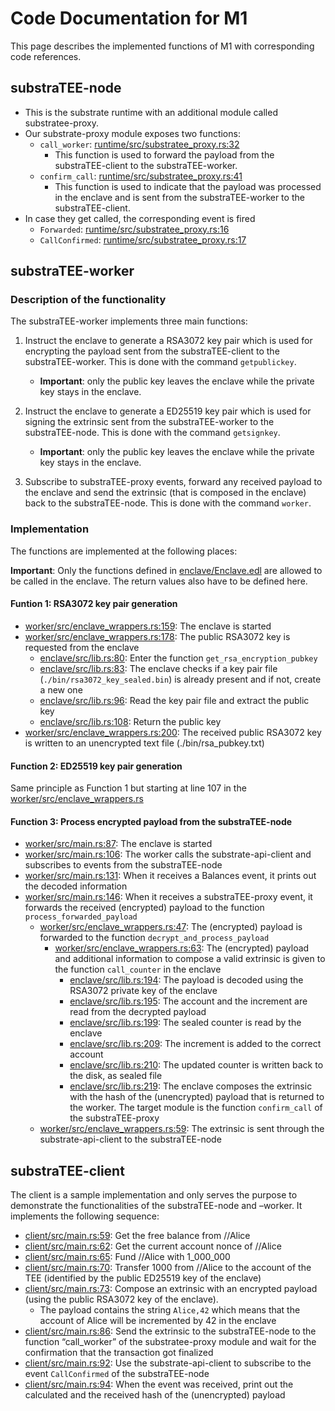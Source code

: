 # Code Documentation for M1
This page describes the implemented functions of M1 with corresponding code references.

## substraTEE-node
 - This is the substrate runtime with an additional module called substratee-proxy.
 - Our substrate-proxy module exposes two functions:
   - `call_worker`: [runtime/src/substratee_proxy.rs:32](https://github.com/scs/substraTEE-node/blob/fbfa785ead3506fac2280a157a11274ae4e45a3a/runtime/src/substratee_proxy.rs#L32)
     - This function is used to forward the payload from the substraTEE-client to the substraTEE-worker.
    - `confirm_call`: [runtime/src/substratee_proxy.rs:41](https://github.com/scs/substraTEE-node/blob/fbfa785ead3506fac2280a157a11274ae4e45a3a/runtime/src/substratee_proxy.rs#L41)
      - This function is used to indicate that the payload was processed in the enclave and is sent from the substraTEE-worker to the substraTEE-client.
 - In case they get called, the corresponding event is fired
   - `Forwarded`: [runtime/src/substratee_proxy.rs:16](https://github.com/scs/substraTEE-node/blob/fbfa785ead3506fac2280a157a11274ae4e45a3a/runtime/src/substratee_proxy.rs#L16)
   - `CallConfirmed`: [runtime/src/substratee_proxy.rs:17](https://github.com/scs/substraTEE-node/blob/fbfa785ead3506fac2280a157a11274ae4e45a3a/runtime/src/substratee_proxy.rs#L17)

## substraTEE-worker
### Description of the functionality
The substraTEE-worker implements three main functions:
1) Instruct the enclave to generate a RSA3072 key pair which is used for encrypting the payload sent from the substraTEE-client to the substraTEE-worker. This is done with the command `getpublickey`.
   - **Important**: only the public key leaves the enclave while the private key stays in the enclave.

2) Instruct the enclave to generate a ED25519 key pair which is used for signing the extrinsic sent from the substraTEE-worker to the substraTEE-node. This is done with the command `getsignkey`.
    - **Important**: only the public key leaves the enclave while the private key stays in the enclave.

3) Subscribe to substraTEE-proxy events, forward any received payload to the enclave and send the extrinsic (that is composed in the enclave) back to the substraTEE-node. This is done with the command `worker`.

### Implementation
The functions are implemented at the following places:

**Important**: Only the functions defined in [enclave/Enclave.edl](https://github.com/scs/substraTEE-worker/blob/fddcdb995f1eccf1fd9eeb89e5c70aa835f8db6c/enclave/Enclave.edl) are allowed to be called in the enclave. The return values also have to be defined here.

#### Funtion 1: RSA3072 key pair generation
- [worker/src/enclave_wrappers.rs:159](https://github.com/scs/substraTEE-worker/blob/fddcdb995f1eccf1fd9eeb89e5c70aa835f8db6c/worker/src/enclave_wrappers.rs#L159): The enclave is started
- [worker/src/enclave_wrappers.rs:178](https://github.com/scs/substraTEE-worker/blob/fddcdb995f1eccf1fd9eeb89e5c70aa835f8db6c/worker/src/enclave_wrappers.rs#L178): The public RSA3072 key is requested from the enclave
  - [enclave/src/lib.rs:80](https://github.com/scs/substraTEE-worker/blob/fddcdb995f1eccf1fd9eeb89e5c70aa835f8db6c/enclave/src/lib.rs#L80): Enter the function `get_rsa_encryption_pubkey`
  - [enclave/src/lib.rs:83](https://github.com/scs/substraTEE-worker/blob/fddcdb995f1eccf1fd9eeb89e5c70aa835f8db6c/enclave/src/lib.rs#L83): The enclave checks if a key pair file (`./bin/rsa3072_key_sealed.bin`) is already present and if not, create a new one
  - [enclave/src/lib.rs:96](https://github.com/scs/substraTEE-worker/blob/fddcdb995f1eccf1fd9eeb89e5c70aa835f8db6c/enclave/src/lib.rs#L96): Read the key pair file and extract the public key
  - [enclave/src/lib.rs:108](https://github.com/scs/substraTEE-worker/blob/fddcdb995f1eccf1fd9eeb89e5c70aa835f8db6c/enclave/src/lib.rs#L108): Return the public key
- [worker/src/enclave_wrappers.rs:200](https://github.com/scs/substraTEE-worker/blob/fddcdb995f1eccf1fd9eeb89e5c70aa835f8db6c/worker/src/enclave_wrappers.rs#L200): The received public RSA3072 key is written to an unencrypted text file (./bin/rsa_pubkey.txt)

#### Function 2: ED25519 key pair generation
Same principle as Function 1 but starting at line 107 in the [worker/src/enclave_wrappers.rs](https://github.com/scs/substraTEE-worker/blob/fddcdb995f1eccf1fd9eeb89e5c70aa835f8db6c/worker/src/enclave_wrappers.rs#L107)

#### Function 3: Process encrypted payload from the substraTEE-node

- [worker/src/main.rs:87](https://github.com/scs/substraTEE-worker/blob/fddcdb995f1eccf1fd9eeb89e5c70aa835f8db6c/worker/src/main.rs#L87): The enclave is started
- [worker/src/main.rs:106](https://github.com/scs/substraTEE-worker/blob/fddcdb995f1eccf1fd9eeb89e5c70aa835f8db6c/worker/src/main.rs#L106): The worker calls the substrate-api-client and subscribes to events from the substraTEE-node
- [worker/src/main.rs:131](https://github.com/scs/substraTEE-worker/blob/fddcdb995f1eccf1fd9eeb89e5c70aa835f8db6c/worker/src/main.rs#L131): When it receives a Balances event, it prints out the decoded information
- [worker/src/main.rs:146](https://github.com/scs/substraTEE-worker/blob/fddcdb995f1eccf1fd9eeb89e5c70aa835f8db6c/worker/src/main.rs#L146): When it receives a substraTEE-proxy event, it forwards the received (encrypted) payload to the function `process_forwarded_payload`
  - [worker/src/enclave_wrappers.rs:47](https://github.com/scs/substraTEE-worker/blob/fddcdb995f1eccf1fd9eeb89e5c70aa835f8db6c/worker/src/enclave_wrappers.rs#L47): The (encrypted) payload is forwarded to the function `decrypt_and_process_payload`
    - [worker/src/enclave_wrappers.rs:63](https://github.com/scs/substraTEE-worker/blob/fddcdb995f1eccf1fd9eeb89e5c70aa835f8db6c/worker/src/enclave_wrappers.rs#L63): The (encrypted) payload and additional information to compose a valid extrinsic is given to the function `call_counter` in the enclave
      - [enclave/src/lib.rs:194](https://github.com/scs/substraTEE-worker/blob/fddcdb995f1eccf1fd9eeb89e5c70aa835f8db6c/enclave/src/lib.rs#L194): The payload is decoded using the RSA3072 private key of the enclave
      - [enclave/src/lib.rs:195](https://github.com/scs/substraTEE-worker/blob/fddcdb995f1eccf1fd9eeb89e5c70aa835f8db6c/enclave/src/lib.rs#L195): The account and the increment are read from the decrypted payload
      - [enclave/src/lib.rs:199](https://github.com/scs/substraTEE-worker/blob/fddcdb995f1eccf1fd9eeb89e5c70aa835f8db6c/enclave/src/lib.rs#L199): The sealed counter is read by the enclave
      - [enclave/src/lib.rs:209](https://github.com/scs/substraTEE-worker/blob/fddcdb995f1eccf1fd9eeb89e5c70aa835f8db6c/enclave/src/lib.rs#L209): The increment is added to the correct account
      - [enclave/src/lib.rs:210](https://github.com/scs/substraTEE-worker/blob/fddcdb995f1eccf1fd9eeb89e5c70aa835f8db6c/enclave/src/lib.rs#L210): The updated counter is written back to the disk, as sealed file
      - [enclave/src/lib.rs:219](https://github.com/scs/substraTEE-worker/blob/fddcdb995f1eccf1fd9eeb89e5c70aa835f8db6c/enclave/src/lib.rs#L219): The enclave composes the extrinsic with the hash of the (unencrypted) payload that is returned to the worker. The target module is the function `confirm_call` of the substraTEE-proxy
  - [worker/src/enclave_wrappers.rs:59](https://github.com/scs/substraTEE-worker/blob/fddcdb995f1eccf1fd9eeb89e5c70aa835f8db6c/worker/src/enclave_wrappers.rs#L59): The extrinsic is sent through the substrate-api-client to the substraTEE-node

## substraTEE-client
The client is a sample implementation and only serves the purpose to demonstrate the functionalities of the substraTEE-node and –worker. It implements the following sequence:
 - [client/src/main.rs:59](https://github.com/scs/substraTEE-worker/blob/fddcdb995f1eccf1fd9eeb89e5c70aa835f8db6c/client/src/main.rs#L59): Get the free balance from //Alice
 - [client/src/main.rs:62](https://github.com/scs/substraTEE-worker/blob/fddcdb995f1eccf1fd9eeb89e5c70aa835f8db6c/client/src/main.rs#L62): Get the current account nonce of //Alice
 - [client/src/main.rs:65](https://github.com/scs/substraTEE-worker/blob/fddcdb995f1eccf1fd9eeb89e5c70aa835f8db6c/client/src/main.rs#L65): Fund //Alice with 1_000_000
 - [client/src/main.rs:70](https://github.com/scs/substraTEE-worker/blob/fddcdb995f1eccf1fd9eeb89e5c70aa835f8db6c/client/src/main.rs#L70): Transfer 1000 from //Alice to the account of the TEE (identified by the public ED25519 key of the enclave)
 - [client/src/main.rs:73](https://github.com/scs/substraTEE-worker/blob/fddcdb995f1eccf1fd9eeb89e5c70aa835f8db6c/client/src/main.rs#L73): Compose an extrinsic with an encrypted payload (using the public RSA3072 key of the enclave).
     - The payload contains the string `Alice,42` which means that the account of Alice will be incremented by 42 in the enclave
 - [client/src/main.rs:86](https://github.com/scs/substraTEE-worker/blob/fddcdb995f1eccf1fd9eeb89e5c70aa835f8db6c/client/src/main.rs#L86): Send the extrinsic to the substraTEE-node to the function “call_worker” of the substratee-proxy module and wait for the confirmation that the transaction got finalized
 - [client/src/main.rs:92](https://github.com/scs/substraTEE-worker/blob/fddcdb995f1eccf1fd9eeb89e5c70aa835f8db6c/client/src/main.rs#L92): Use the substrate-api-client to subscribe to the event `CallConfirmed` of the substraTEE-node
 - [client/src/main.rs:94](https://github.com/scs/substraTEE-worker/blob/fddcdb995f1eccf1fd9eeb89e5c70aa835f8db6c/client/src/main.rs#L94): When the event was received, print out the calculated and the received hash of the (unencrypted) payload





